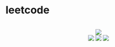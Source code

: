 # leetcode

<div align="center">
<br/>
<img src="https://img.shields.io/badge/Solved-554/3139%20=%2017%25-blue.svg?style=flat-square" />
<br/>
<img src="https://img.shields.io/badge/Easy-234/791-5CB85D.svg?style=flat-square" />
<img src="https://img.shields.io/badge/Medium-245/1649-F0AE4E.svg?style=flat-square" />
<img src="https://img.shields.io/badge/Hard-75/699-D95450.svg?style=flat-square" />
</div>